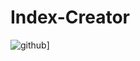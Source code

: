 # Index-Creator
![github](https://img.shields.io/badge/GitHub-000000?style=for-the-badge&logo=GitHub&logoColor=white)]
